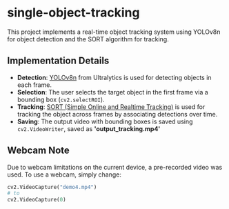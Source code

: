 # single-object-tracking
This project implements a real-time object tracking system using YOLOv8n for object detection and the SORT algorithm for tracking.

## Implementation Details

- **Detection**: [YOLOv8n](https://github.com/ultralytics/ultralytics) from Ultralytics is used for detecting objects in each frame.
- **Selection**: The user selects the target object in the first frame via a bounding box (`cv2.selectROI`).
- **Tracking**: [SORT (Simple Online and Realtime Tracking)](https://github.com/abewley/sort) is used for tracking the object across frames by associating detections over time.
- **Saving**: The output video with bounding boxes is saved using `cv2.VideoWriter`, saved as **'output_tracking.mp4'**

## Webcam Note
Due to webcam limitations on the current device, a pre-recorded video was used. To use a webcam, simply change:

```python
cv2.VideoCapture("demo4.mp4") 
# to 
cv2.VideoCapture(0)
